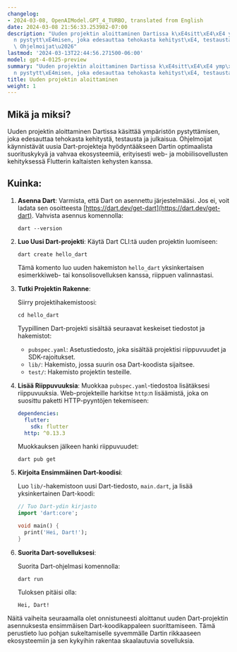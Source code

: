 ```yaml
---
changelog:
- 2024-03-08, OpenAIModel.GPT_4_TURBO, translated from English
date: 2024-03-08 21:56:33.253982-07:00
description: "Uuden projektin aloittaminen Dartissa k\xE4sitt\xE4\xE4 ymp\xE4rist\xF6\
  n pystytt\xE4misen, joka edesauttaa tehokasta kehityst\xE4, testausta ja julkaisua.\
  \ Ohjelmoijat\u2026"
lastmod: '2024-03-13T22:44:56.271500-06:00'
model: gpt-4-0125-preview
summary: "Uuden projektin aloittaminen Dartissa k\xE4sitt\xE4\xE4 ymp\xE4rist\xF6\
  n pystytt\xE4misen, joka edesauttaa tehokasta kehityst\xE4, testausta ja julkaisua."
title: Uuden projektin aloittaminen
weight: 1
---
```


## Mikä ja miksi?

Uuden projektin aloittaminen Dartissa käsittää ympäristön pystyttämisen, joka edesauttaa tehokasta kehitystä, testausta ja julkaisua. Ohjelmoijat käynnistävät uusia Dart-projekteja hyödyntääkseen Dartin optimaalista suorituskykyä ja vahvaa ekosysteemiä, erityisesti web- ja mobiilisovellusten kehityksessä Flutterin kaltaisten kehysten kanssa.

## Kuinka:

1. **Asenna Dart**:
   Varmista, että Dart on asennettu järjestelmääsi. Jos ei, voit ladata sen osoitteesta [https://dart.dev/get-dart](https://dart.dev/get-dart). Vahvista asennus komennolla:

   ```shell
   dart --version
   ```

2. **Luo Uusi Dart-projekti**:
   Käytä Dart CLI:tä uuden projektin luomiseen:

   ```shell
   dart create hello_dart
   ```

   Tämä komento luo uuden hakemiston `hello_dart` yksinkertaisen esimerkkiweb- tai konsolisovelluksen kanssa, riippuen valinnastasi.

3. **Tutki Projektin Rakenne**:
   
   Siirry projektihakemistoosi:

   ```shell
   cd hello_dart
   ```

   Tyypillinen Dart-projekti sisältää seuraavat keskeiset tiedostot ja hakemistot:

   - `pubspec.yaml`: Asetustiedosto, joka sisältää projektisi riippuvuudet ja SDK-rajoitukset.
   - `lib/`: Hakemisto, jossa suurin osa Dart-koodista sijaitsee.
   - `test/`: Hakemisto projektin testeille.

4. **Lisää Riippuvuuksia**:
   Muokkaa `pubspec.yaml`-tiedostoa lisätäksesi riippuvuuksia. Web-projekteille harkitse `http`:n lisäämistä, joka on suosittu paketti HTTP-pyyntöjen tekemiseen:

   ```yaml
   dependencies:
     flutter:
       sdk: flutter
     http: ^0.13.3
   ```

   Muokkauksen jälkeen hanki riippuvuudet:

   ```shell
   dart pub get
   ```

5. **Kirjoita Ensimmäinen Dart-koodisi**:
   
   Luo `lib/`-hakemistoon uusi Dart-tiedosto, `main.dart`, ja lisää yksinkertainen Dart-koodi:

   ```dart
   // Tuo Dart-ydin kirjasto
   import 'dart:core';

   void main() {
     print('Hei, Dart!');
   }
   ```

6. **Suorita Dart-sovelluksesi**:

   Suorita Dart-ohjelmasi komennolla:

   ```shell
   dart run
   ```

   Tuloksen pitäisi olla:

   ```
   Hei, Dart!
   ```

Näitä vaiheita seuraamalla olet onnistuneesti aloittanut uuden Dart-projektin asennuksesta ensimmäisen Dart-koodikappaleen suorittamiseen. Tämä perustieto luo pohjan sukeltamiselle syvemmälle Dartin rikkaaseen ekosysteemiin ja sen kykyihin rakentaa skaalautuvia sovelluksia.
